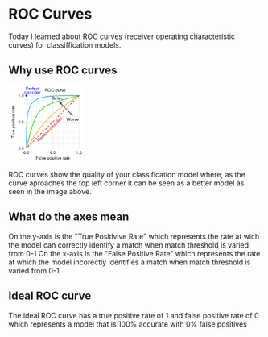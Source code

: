 # ROC Curves
Today I learned about ROC curves (receiver operating characteristic curves) for classiffication models.
## Why use ROC curves
<img src="../images/Roc_curve.png"  width="30%" height="30%">

ROC curves show the quality of your classification model where, as the curve aproaches the top left corner it can be seen as a better 
model as seen in the image above.

## What do the axes mean
On the y-axis is the "True Positivive Rate" which represents the rate at wich the model can correctly identify a match when 
match threshold is varied from 0-1
On the x-axis is the "False Positive Rate" which represents the rate at which the model incorectly identifies a match when
match threshold is varied from 0-1

## Ideal ROC curve
The ideal ROC curve has a true positive rate of 1 and false positive rate of 0 which represents a model that is 100% accurate 
with 0% false positives 
